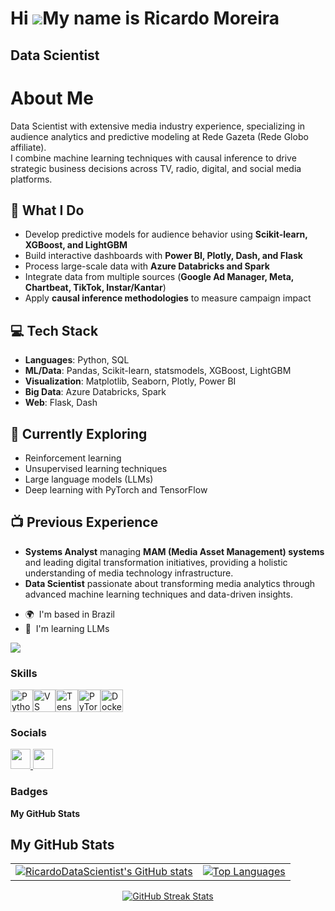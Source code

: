Hi ![](https://user-images.githubusercontent.com/18350557/176309783-0785949b-9127-417c-8b55-ab5a4333674e.gif)My name is Ricardo Moreira
=======================================================================================================================================

Data Scientist
--------------

# About Me  
Data Scientist with extensive media industry experience, specializing in audience analytics and predictive modeling at Rede Gazeta (Rede Globo affiliate).  
I combine machine learning techniques with causal inference to drive strategic business decisions across TV, radio, digital, and social media platforms.  

## 🔭 What I Do  
- Develop predictive models for audience behavior using **Scikit-learn, XGBoost, and LightGBM**  
- Build interactive dashboards with **Power BI, Plotly, Dash, and Flask**  
- Process large-scale data with **Azure Databricks and Spark**  
- Integrate data from multiple sources (**Google Ad Manager, Meta, Chartbeat, TikTok, Instar/Kantar**)  
- Apply **causal inference methodologies** to measure campaign impact  

## 💻 Tech Stack  
- **Languages**: Python, SQL  
- **ML/Data**: Pandas, Scikit-learn, statsmodels, XGBoost, LightGBM  
- **Visualization**: Matplotlib, Seaborn, Plotly, Power BI  
- **Big Data**: Azure Databricks, Spark  
- **Web**: Flask, Dash  

## 🌱 Currently Exploring  
- Reinforcement learning  
- Unsupervised learning techniques  
- Large language models (LLMs)  
- Deep learning with PyTorch and TensorFlow  

## 📺 Previous Experience  
- **Systems Analyst** managing **MAM (Media Asset Management) systems** and leading digital transformation initiatives, providing a holistic understanding of media technology infrastructure.  
- **Data Scientist** passionate about transforming media analytics through advanced machine learning techniques and data-driven insights.  


* 🌍  I'm based in Brazil
* 🧠  I'm learning LLMs

<a href="https://www.github.com/RicardoDataScientist" target="_blank" rel="noreferrer"><img
src="https://img.shields.io/github/followers/RicardoDataScientist?logo=github&style=for-the-badge&color=0891b2&labelColor=1c1917" /></a>

### Skills


<p align="left">
<a href="https://www.python.org/" target="_blank" rel="noreferrer"><img src="https://raw.githubusercontent.com/danielcranney/readme-generator/main/public/icons/skills/python-colored.svg" width="36" height="36" alt="Python" /></a><a href="https://code.visualstudio.com/" target="_blank" rel="noreferrer"><img src="https://raw.githubusercontent.com/danielcranney/readme-generator/main/public/icons/skills/visualstudiocode.svg" width="36" height="36" alt="VS Code" /></a><a href="https://www.tensorflow.org/" target="_blank" rel="noreferrer"><img src="https://raw.githubusercontent.com/danielcranney/readme-generator/main/public/icons/skills/tensorflow-colored.svg" width="36" height="36" alt="TensorFlow" /></a><a href="https://pytorch.org/" target="_blank" rel="noreferrer"><img src="https://raw.githubusercontent.com/danielcranney/readme-generator/main/public/icons/skills/pytorch-colored.svg" width="36" height="36" alt="PyTorch" /></a><a href="https://www.docker.com/" target="_blank" rel="noreferrer"><img src="https://raw.githubusercontent.com/danielcranney/readme-generator/main/public/icons/skills/docker-colored.svg" width="36" height="36" alt="Docker" /></a>
</p>


### Socials

<p align="left"> <a href="https://www.github.com/RicardoDataScientist" target="_blank" rel="noreferrer"> <picture> <source media="(prefers-color-scheme: dark)" srcset="https://raw.githubusercontent.com/danielcranney/readme-generator/main/public/icons/socials/github-dark.svg" /> <source media="(prefers-color-scheme: light)" srcset="https://raw.githubusercontent.com/danielcranney/readme-generator/main/public/icons/socials/github.svg" /> <img src="https://raw.githubusercontent.com/danielcranney/readme-generator/main/public/icons/socials/github.svg" width="32" height="32" /> </picture> </a> <a href="https://www.linkedin.com/in/ricardo-moreira-86039276" target="_blank" rel="noreferrer"> <picture> <source media="(prefers-color-scheme: dark)" srcset="https://raw.githubusercontent.com/danielcranney/readme-generator/main/public/icons/socials/linkedin-dark.svg" /> <source media="(prefers-color-scheme: light)" srcset="https://raw.githubusercontent.com/danielcranney/readme-generator/main/public/icons/socials/linkedin.svg" /> <img src="https://raw.githubusercontent.com/danielcranney/readme-generator/main/public/icons/socials/linkedin.svg" width="32" height="32" /> </picture> </a></p>

### Badges

<b>My GitHub Stats</b>

## My GitHub Stats  

<table>
  <tr>
    <td>
      <a href="http://www.github.com/RicardoDataScientist">
        <img src="https://github-readme-stats.vercel.app/api?username=RicardoDataScientist&show_icons=true&count_private=true&title_color=0891b2&text_color=ffffff&icon_color=0891b2&bg_color=1c1917&hide_border=true" alt="RicardoDataScientist's GitHub stats" />
      </a>
    </td>
    <td>
      <a href="https://github.com/RicardoDataScientist">
        <img src="https://github-readme-stats.vercel.app/api/top-langs/?username=RicardoDataScientist&langs_count=10&title_color=0891b2&text_color=ffffff&icon_color=0891b2&bg_color=1c1917&hide_border=true&locale=en&custom_title=Top%20Languages" alt="Top Languages" />
      </a>
    </td>
  </tr>
</table>

<p align="center">
  <a href="http://www.github.com/RicardoDataScientist">
    <img src="https://github-readme-streak-stats.herokuapp.com/?user=RicardoDataScientist&stroke=ffffff&background=1c1917&ring=0891b2&fire=0891b2&currStreakNum=ffffff&currStreakLabel=0891b2&sideNums=ffffff&sideLabels=ffffff&dates=ffffff&hide_border=true" alt="GitHub Streak Stats" />
  </a>
</p>



